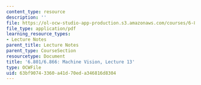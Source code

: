 ```yaml
---
content_type: resource
description: ''
file: https://ol-ocw-studio-app-production.s3.amazonaws.com/courses/6-801-machine-vision-fall-2020/63bf90743360a41d70eda346816d8304_MIT6_801F20_lec13.pdf
file_type: application/pdf
learning_resource_types:
- Lecture Notes
parent_title: Lecture Notes
parent_type: CourseSection
resourcetype: Document
title: '6.801/6.866: Machine Vision, Lecture 13'
type: OCWFile
uid: 63bf9074-3360-a41d-70ed-a346816d8304
---
```

